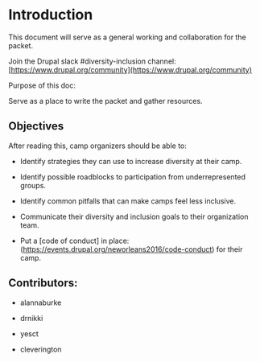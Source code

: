 # Introduction

This document will serve as a general working and collaboration for the packet.

Join the Drupal slack #diversity-inclusion channel: 
[https://www.drupal.org/community](https://www.drupal.org/community)

Purpose of this doc:

Serve as a place to write the packet and gather resources.

## Objectives

After reading this, camp organizers should be able to:

* Identify strategies they can use to increase diversity at their camp.

* Identify possible roadblocks to participation from underrepresented groups.

* Identify common pitfalls that can make camps feel less inclusive.

* Communicate their diversity and inclusion goals to their organization team.

* Put a [code of conduct] in place:
(https://events.drupal.org/neworleans2016/code-conduct) for their camp.

## Contributors:
* alannaburke

* drnikki

* yesct

* cleverington

